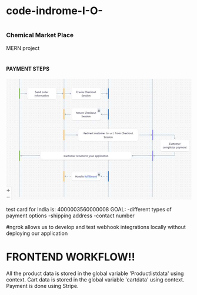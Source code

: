 # <h1>code-indrome-I-O-</h1>

# <h3>Chemical Market Place</h3>

MERN project

# <h4>PAYMENT STEPS</h4>

![Stripe payment steps](./Frontend/src/assets/StripeCheckout.jpg)

test card for India is: 4000003560000008
GOAL:
-different types of payment options
-shipping address
-contact number

#ngrok allows us to develop and test webhook integrations locally without deploying our application

# FRONTEND WORKFLOW!!

All the product data is stored in the global variable 'Productlistdata' using context.
Cart data is stored in the global variable 'cartdata' using context.
Payment is done using Stripe.
